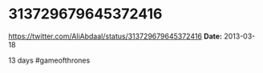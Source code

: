 # 313729679645372416
https://twitter.com/AliAbdaal/status/313729679645372416
**Date:** 2013-03-18

13 days #gameofthrones
